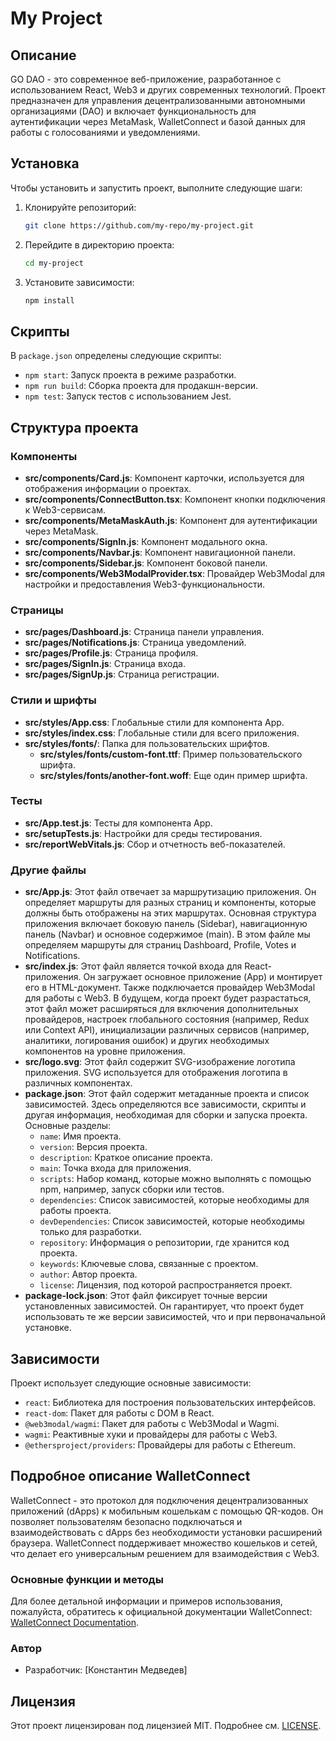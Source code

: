 # My Project

## Описание

GO DAO - это современное веб-приложение, разработанное с использованием React, Web3 и других современных технологий. Проект предназначен для управления децентрализованными автономными организациями (DAO) и включает функциональность для аутентификации через MetaMask, WalletConnect и базой данных для работы с голосованиями и уведомлениями.

## Установка

Чтобы установить и запустить проект, выполните следующие шаги:

1. Клонируйте репозиторий:
    ```bash
    git clone https://github.com/my-repo/my-project.git
    ```

2. Перейдите в директорию проекта:
    ```bash
    cd my-project
    ```

3. Установите зависимости:
    ```bash
    npm install
    ```

## Скрипты

В `package.json` определены следующие скрипты:

- `npm start`: Запуск проекта в режиме разработки.
- `npm run build`: Сборка проекта для продакшн-версии.
- `npm test`: Запуск тестов с использованием Jest.

## Структура проекта

### Компоненты
- **src/components/Card.js**: Компонент карточки, используется для отображения информации о проектах.
- **src/components/ConnectButton.tsx**: Компонент кнопки подключения к Web3-сервисам.
- **src/components/MetaMaskAuth.js**: Компонент для аутентификации через MetaMask.
- **src/components/SignIn.js**: Компонент модального окна.
- **src/components/Navbar.js**: Компонент навигационной панели.
- **src/components/Sidebar.js**: Компонент боковой панели.
- **src/components/Web3ModalProvider.tsx**: Провайдер Web3Modal для настройки и предоставления Web3-функциональности.

### Страницы
- **src/pages/Dashboard.js**: Страница панели управления.
- **src/pages/Notifications.js**: Страница уведомлений.
- **src/pages/Profile.js**: Страница профиля.
- **src/pages/SignIn.js**: Страница входа.
- **src/pages/SignUp.js**: Страница регистрации.

### Стили и шрифты
- **src/styles/App.css**: Глобальные стили для компонента App.
- **src/styles/index.css**: Глобальные стили для всего приложения.
- **src/styles/fonts/**: Папка для пользовательских шрифтов.
  - **src/styles/fonts/custom-font.ttf**: Пример пользовательского шрифта.
  - **src/styles/fonts/another-font.woff**: Еще один пример шрифта.

### Тесты
- **src/App.test.js**: Тесты для компонента App.
- **src/setupTests.js**: Настройки для среды тестирования.
- **src/reportWebVitals.js**: Сбор и отчетность веб-показателей.

### Другие файлы
- **src/App.js**: Этот файл отвечает за маршрутизацию приложения. Он определяет маршруты для разных страниц и компоненты, которые должны быть отображены на этих маршрутах. Основная структура приложения включает боковую панель (Sidebar), навигационную панель (Navbar) и основное содержимое (main). В этом файле мы определяем маршруты для страниц Dashboard, Profile, Votes и Notifications.
- **src/index.js**: Этот файл является точкой входа для React-приложения. Он загружает основное приложение (App) и монтирует его в HTML-документ. Также подключается провайдер Web3Modal для работы с Web3. В будущем, когда проект будет разрастаться, этот файл может расширяться для включения дополнительных провайдеров, настроек глобального состояния (например, Redux или Context API), инициализации различных сервисов (например, аналитики, логирования ошибок) и других необходимых компонентов на уровне приложения.
- **src/logo.svg**: Этот файл содержит SVG-изображение логотипа приложения. SVG используется для отображения логотипа в различных компонентах.
- **package.json**: Этот файл содержит метаданные проекта и список зависимостей. Здесь определяются все зависимости, скрипты и другая информация, необходимая для сборки и запуска проекта. Основные разделы:
  - `name`: Имя проекта.
  - `version`: Версия проекта.
  - `description`: Краткое описание проекта.
  - `main`: Точка входа для приложения.
  - `scripts`: Набор команд, которые можно выполнять с помощью npm, например, запуск сборки или тестов.
  - `dependencies`: Список зависимостей, которые необходимы для работы проекта.
  - `devDependencies`: Список зависимостей, которые необходимы только для разработки.
  - `repository`: Информация о репозитории, где хранится код проекта.
  - `keywords`: Ключевые слова, связанные с проектом.
  - `author`: Автор проекта.
  - `license`: Лицензия, под которой распространяется проект.
- **package-lock.json**: Этот файл фиксирует точные версии установленных зависимостей. Он гарантирует, что проект будет использовать те же версии зависимостей, что и при первоначальной установке.

## Зависимости

Проект использует следующие основные зависимости:

- `react`: Библиотека для построения пользовательских интерфейсов.
- `react-dom`: Пакет для работы с DOM в React.
- `@web3modal/wagmi`: Пакет для работы с Web3Modal и Wagmi.
- `wagmi`: Реактивные хуки и провайдеры для работы с Web3.
- `@ethersproject/providers`: Провайдеры для работы с Ethereum.

## Подробное описание WalletConnect

WalletConnect - это протокол для подключения децентрализованных приложений (dApps) к мобильным кошелькам с помощью QR-кодов. Он позволяет пользователям безопасно подключаться и взаимодействовать с dApps без необходимости установки расширений браузера. WalletConnect поддерживает множество кошельков и сетей, что делает его универсальным решением для взаимодействия с Web3.

### Основные функции и методы
Для более детальной информации и примеров использования, пожалуйста, обратитесь к официальной документации WalletConnect: [WalletConnect Documentation](https://docs.walletconnect.com/quick-start/dapps/web3-provider).

### Автор

- Разработчик: [Константин Медведев]

## Лицензия

Этот проект лицензирован под лицензией MIT. Подробнее см. [LICENSE](LICENSE).
